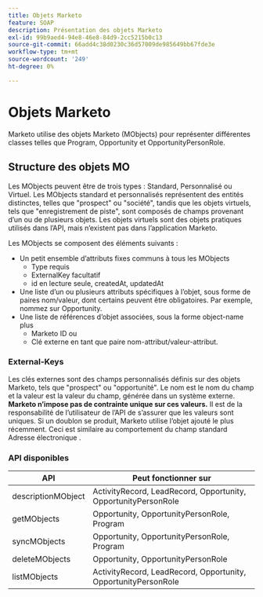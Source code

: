 ```yaml
---
title: Objets Marketo
feature: SOAP
description: Présentation des objets Marketo
exl-id: 99b9aed4-94e8-46e8-84d9-2cc5215b0c13
source-git-commit: 66add4c38d0230c36d57009de985649bb67fde3e
workflow-type: tm+mt
source-wordcount: '249'
ht-degree: 0%

---
```


# Objets Marketo

Marketo utilise des objets Marketo (MObjects) pour représenter différentes classes telles que Program, Opportunity et OpportunityPersonRole.

## Structure des objets MO

Les MObjects peuvent être de trois types : Standard, Personnalisé ou Virtuel. Les MObjects standard et personnalisés représentent des entités distinctes, telles que &quot;prospect&quot; ou &quot;société&quot;, tandis que les objets virtuels, tels que &quot;enregistrement de piste&quot;, sont composés de champs provenant d’un ou de plusieurs objets. Les objets virtuels sont des objets pratiques utilisés dans l’API, mais n’existent pas dans l’application Marketo.

Les MObjects se composent des éléments suivants :

- Un petit ensemble d’attributs fixes communs à tous les MObjects
   - Type requis
   - ExternalKey facultatif
   - id en lecture seule, createdAt, updatedAt
- Une liste d’un ou plusieurs attributs spécifiques à l’objet, sous forme de paires nom/valeur, dont certains peuvent être obligatoires. Par exemple, nommez sur Opportunity.
- Une liste de références d’objet associées, sous la forme object-name plus
   - Marketo ID ou
   - Clé externe en tant que paire nom-attribut/valeur-attribut.

### External-Keys

Les clés externes sont des champs personnalisés définis sur des objets Marketo, tels que &quot;prospect&quot; ou &quot;opportunité&quot;. Le nom est le nom du champ et la valeur est la valeur du champ, générée dans un système externe. **Marketo n’impose pas de contrainte unique sur ces valeurs.** Il est de la responsabilité de l’utilisateur de l’API de s’assurer que les valeurs sont uniques. Si un doublon se produit, Marketo utilise l’objet ajouté le plus récemment. Ceci est similaire au comportement du champ standard Adresse électronique .

### API disponibles

| API | Peut fonctionner sur |
|---|---|
| descriptionMObject | ActivityRecord, LeadRecord, Opportunity, OpportunityPersonRole |
| getMObjects | Opportunity, OpportunityPersonRole, Program |
| syncMObjects | Opportunity, OpportunityPersonRole, Program |
| deleteMObjects | Opportunity, OpportunityPersonRole |
| listMObjects | ActivityRecord, LeadRecord, Opportunity, OpportunityPersonRole |
